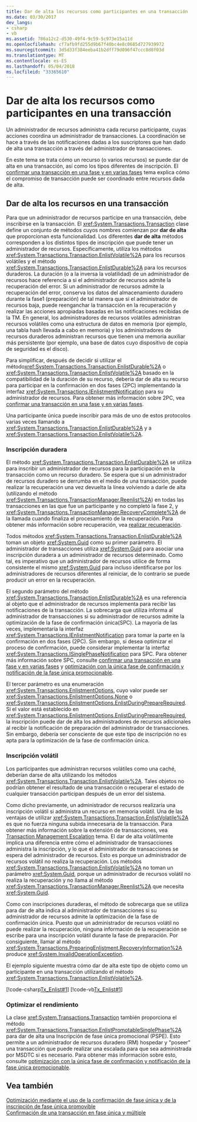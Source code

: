 ```yaml
---
title: Dar de alta los recursos como participantes en una transacción
ms.date: 03/30/2017
dev_langs:
- csharp
- vb
ms.assetid: 786a12c2-d530-49f4-9c59-5c973e15a11d
ms.openlocfilehash: cf7afb9fd255d9b67f40bc4e8c0685d727939972
ms.sourcegitcommit: 3d5d33f384eeba41b2dff79d096f47ccc8d8f03d
ms.translationtype: MT
ms.contentlocale: es-ES
ms.lasthandoff: 05/04/2018
ms.locfileid: "33365610"
---
```

# <a name="enlisting-resources-as-participants-in-a-transaction"></a>Dar de alta los recursos como participantes en una transacción
Un administrador de recursos administra cada recurso participante, cuyas acciones coordina un administrador de transacciones. La coordinación se hace a través de las notificaciones dadas a los suscriptores que han dado de alta una transacción a través del administrador de transacciones.  
  
 En este tema se trata cómo un recurso (o varios recursos) se puede dar de alta en una transacción, así como los tipos diferentes de inscripción. El [confirmar una transacción en una fase y en varias fases](../../../../docs/framework/data/transactions/committing-a-transaction-in-single-phase-and-multi-phase.md) tema explica cómo el compromiso de transacción puede ser coordinado entre recursos dada de alta.  
  
## <a name="enlisting-resources-in-a-transaction"></a>Dar de alta los recursos en una transacción  
 Para que un administrador de recursos participe en una transacción, debe inscribirse en la transacción. El <xref:System.Transactions.Transaction> clase define un conjunto de métodos cuyos nombres comienzan por **dar de alta** que proporcionan esta funcionalidad. Los diferentes **dar de alta** métodos corresponden a los distintos tipos de inscripción que puede tener un administrador de recursos. Específicamente, utiliza los métodos <xref:System.Transactions.Transaction.EnlistVolatile%2A> para los recursos volátiles y el método <xref:System.Transactions.Transaction.EnlistDurable%2A> para los recursos duraderos. La duración (o a la inversa la volatilidad) de un administrador de recursos hace referencia a si el administrador de recursos admite la recuperación del error. Si un administrador de recursos admite la recuperación del error, conserva los datos del almacenamiento duradero durante la fase1 (preparación) de tal manera que si el administrador de recursos baja, puede reenganchar la transacción en la recuperación y realizar las acciones apropiadas basadas en las notificaciones recibidas de la TM. En general, los administradores de recursos volátiles administran recursos volátiles como una estructura de datos en memoria (por ejemplo, una tabla hash llevada a cabo en memoria) y los administradores de recursos duraderos administran recursos que tienen una memoria auxiliar más persistente (por ejemplo, una base de datos cuyo dispositivo de copia de seguridad es el disco).  
  
 Para simplificar, después de decidir si utilizar el método<xref:System.Transactions.Transaction.EnlistDurable%2A> o <xref:System.Transactions.Transaction.EnlistVolatile%2A> basado en la compatibilidad de la duración de su recurso, debería dar de alta su recurso para participar en la confirmación en dos fases (2PC) implementando la interfaz <xref:System.Transactions.IEnlistmentNotification> para su administrador de recursos. Para obtener más información sobre 2PC, vea [confirmar una transacción en una fase y en varias fases](../../../../docs/framework/data/transactions/committing-a-transaction-in-single-phase-and-multi-phase.md).  
  
 Una participante única puede inscribir para más de uno de estos protocolos varias veces llamando a <xref:System.Transactions.Transaction.EnlistDurable%2A> y a <xref:System.Transactions.Transaction.EnlistVolatile%2A>.  
  
### <a name="durable-enlistment"></a>Inscripción duradera  
 El método <xref:System.Transactions.Transaction.EnlistDurable%2A> se utiliza para inscribir un administrador de recursos para la participación en la transacción como un recurso duradero.  Se espera que si un administrador de recursos duradero se derrumba en el medio de una transacción, puede realizar la recuperación una vez devuelta la línea volviendo a darle de alta (utilizando el método <xref:System.Transactions.TransactionManager.Reenlist%2A>) en todas las transacciones en las que fue un participante y no completó la fase 2, y <xref:System.Transactions.TransactionManager.RecoveryComplete%2A> de la llamada cuando finaliza el procesamiento de la recuperación. Para obtener más información sobre recuperación, vea [realizar recuperación](../../../../docs/framework/data/transactions/performing-recovery.md).  
  
 Todos métodos <xref:System.Transactions.Transaction.EnlistDurable%2A> toman un objeto <xref:System.Guid> como su primer parámetro. El administrador de transacciones utiliza <xref:System.Guid> para asociar una inscripción duradera a un administrador de recursos determinado. Como tal, es imperativo que un administrador de recursos utilice de forma consistente el mismo <xref:System.Guid> para incluso identificarse por los administradores de recursos diferentes al reiniciar, de lo contrario se puede producir un error en la recuperación.  
  
 El segundo parámetro del método <xref:System.Transactions.Transaction.EnlistDurable%2A> es una referencia al objeto que el administrador de recursos implementa para recibir las notificaciones de la transacción. La sobrecarga que utiliza informa al administrador de transacciones si su administrador de recursos admite la optimización de la fase de confirmación única(SPC). La mayoría de las veces,  implementaría la interfaz <xref:System.Transactions.IEnlistmentNotification> para tomar la parte en la confirmación en dos fases (2PC). Sin embargo, si desea optimizar el proceso de confirmación, puede considerar implementar la interfaz <xref:System.Transactions.ISinglePhaseNotification> para SPC. Para obtener más información sobre SPC, consulte [confirmar una transacción en una fase y en varias fases](../../../../docs/framework/data/transactions/committing-a-transaction-in-single-phase-and-multi-phase.md) y [optimización con la única fase de confirmación y notificación de la fase única promocionable](../../../../docs/framework/data/transactions/optimization-spc-and-promotable-spn.md).  
  
 El tercer parámetro es una enumeración <xref:System.Transactions.EnlistmentOptions>, cuyo valor puede ser <xref:System.Transactions.EnlistmentOptions.None> o <xref:System.Transactions.EnlistmentOptions.EnlistDuringPrepareRequired>. Si el valor está establecido en <xref:System.Transactions.EnlistmentOptions.EnlistDuringPrepareRequired>, la inscripción puede dar de alta los administradores de recursos adicionales al recibir la notificación de preparación del administrador de transacciones. Sin embargo, debería ser consciente de que este tipo de inscripción no es apta para la optimización de la fase de confirmación única.  
  
### <a name="volatile-enlistment"></a>Inscripción volátil  
 Los participantes que administran recursos volátiles como una caché, deberían darse de alta utilizando los métodos <xref:System.Transactions.Transaction.EnlistVolatile%2A>. Tales objetos no podrían obtener el resultado de una transacción o recuperar el estado de cualquier transacción participan después de un error del sistema.  
  
 Como dicho previamente, un administrador de recursos realizaría una inscripción volátil si administra un recurso en memoria volátil. Una de las ventajas de utilizar <xref:System.Transactions.Transaction.EnlistVolatile%2A> es que no fuerza ninguna subida innecesaria de la transacción. Para obtener más información sobre la extensión de transacciones, vea [Transaction Management Escalation](../../../../docs/framework/data/transactions/transaction-management-escalation.md) tema. El dar de alta volátilmente implica una diferencia entre cómo el administrador de transacciones administra la inscripción, y lo que el administrador de transacciones se espera del administrador de recursos. Esto es porque un administrador de recursos volátil no realiza la recuperación. Los métodos <xref:System.Transactions.Transaction.EnlistVolatile%2A> no toman un parámetro <xref:System.Guid>, porque un administrador de recursos volátil no realiza la recuperación y no llama al método <xref:System.Transactions.TransactionManager.Reenlist%2A> que necesita <xref:System.Guid>.  
  
 Como con inscripciones duraderas, el método de sobrecarga que se utiliza para dar de alta indica al administrador de transacciones si su administrador de recursos admite la optimización de la fase de confirmación única. Puesto que un administrador de recursos volátil no puede realizar la recuperación, ninguna información de la recuperación se escribe para una inscripción volátil durante la fase de preparación. Por consiguiente, llamar al método <xref:System.Transactions.PreparingEnlistment.RecoveryInformation%2A> produce <xref:System.InvalidOperationException>.  
  
 El ejemplo siguiente muestra cómo dar de alta este tipo de objeto como un participante en una transacción utilizando el método <xref:System.Transactions.Transaction.EnlistVolatile%2A>.  
  
 [!code-csharp[Tx_Enlist#1](../../../../samples/snippets/csharp/VS_Snippets_CFX/tx_enlist/cs/enlist.cs#1)]
 [!code-vb[Tx_Enlist#1](../../../../samples/snippets/visualbasic/VS_Snippets_CFX/tx_enlist/vb/enlist.vb#1)]  
  
### <a name="optimizing-performance"></a>Optimizar el rendimiento  
 La clase <xref:System.Transactions.Transaction> también proporciona el método <xref:System.Transactions.Transaction.EnlistPromotableSinglePhase%2A> para dar de alta una Inscripción de fase única promocional (PSPE). Esto permite a un administrador de recursos duradero (RM) hospedar y "poseer" una transacción que puede realizar una escalada para que sea administrada por MSDTC si es necesario. Para obtener más información sobre esto, consulte [optimización con la única fase de confirmación y notificación de la fase única promocionable](../../../../docs/framework/data/transactions/optimization-spc-and-promotable-spn.md).  
  
## <a name="see-also"></a>Vea también  
 [Optimización mediante el uso de la confirmación de fase única y de la inscripción de fase única promovible](../../../../docs/framework/data/transactions/optimization-spc-and-promotable-spn.md)  
 [Confirmación de una transacción en fase única y múltiple](../../../../docs/framework/data/transactions/committing-a-transaction-in-single-phase-and-multi-phase.md)
